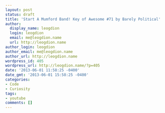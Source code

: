 ```yaml
---
layout: post
status: draft
title: 'Start A Mumford Band! Key of Awesome #71 by Barely Political'
author:
  display_name: leogdion
  login: leogdion
  email: me@leogdion.name
  url: http://leogdion.name
author_login: leogdion
author_email: me@leogdion.name
author_url: http://leogdion.name
wordpress_id: 405
wordpress_url: http://leogdion.name/?p=405
date: '2013-06-01 11:58:25 -0400'
date_gmt: '2013-06-01 15:58:25 -0400'
categories:
- Code
- Curiosity
tags:
- youtube
comments: []
---
```


